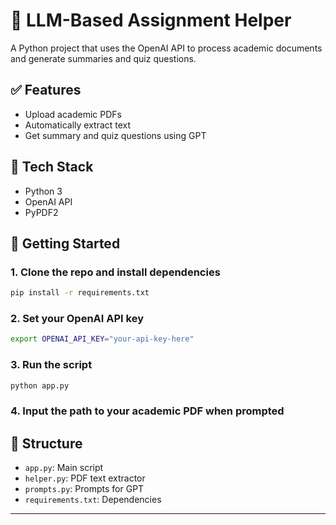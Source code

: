 # 🧠 LLM-Based Assignment Helper

A Python project that uses the OpenAI API to process academic documents and generate summaries and quiz questions.

## ✅ Features
- Upload academic PDFs
- Automatically extract text
- Get summary and quiz questions using GPT

## 🔧 Tech Stack
- Python 3
- OpenAI API
- PyPDF2

## 🚀 Getting Started

### 1. Clone the repo and install dependencies
```bash
pip install -r requirements.txt
```

### 2. Set your OpenAI API key
```bash
export OPENAI_API_KEY="your-api-key-here"
```

### 3. Run the script
```bash
python app.py
```

### 4. Input the path to your academic PDF when prompted

## 📂 Structure
- `app.py`: Main script
- `helper.py`: PDF text extractor
- `prompts.py`: Prompts for GPT
- `requirements.txt`: Dependencies

---